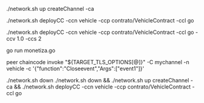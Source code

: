 ./network.sh up createChannel -ca

./network.sh deployCC -ccn vehicle -ccp contrato/VehicleContract -ccl go

./network.sh deployCC -ccn vehicle -ccp contrato/VehicleContract -ccl go -ccv 1.0 -ccs 2

go run monetiza.go 

peer chaincode invoke "${TARGET_TLS_OPTIONS[@]}" -C mychannel -n vehicle -c '{"function":"Closeevent","Args":["event1"]}'

./network.sh down
 ./network.sh down && ./network.sh up createChannel -ca &&  ./network.sh deployCC -ccn vehicle -ccp contrato/VehicleContract -ccl go


